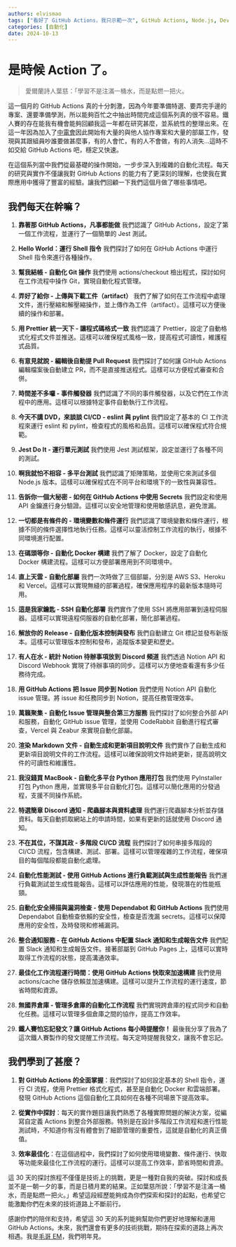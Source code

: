 ```yaml
---
authors: elvismao
tags: ["看好了 GitHub Actions，我只示範一次", GitHub Actions, Node.js, DevOps]
categories: [自動化]
date: 2024-10-13
---
```


# 是時候 Action 了。

> 愛爾蘭詩人葉慈：「學習不是注滿一桶水，而是點燃一把火。

這一個月的 GitHub Actions 真的十分刺激，因為今年要準備特選、要弄完手邊的專案、還要準備學測，所以能夠百忙之中抽出時間完成這個系列真的很不容易。鐵人賽的存在能我有機會能夠回顧我這一年都在研究甚麼，並系統性的整理出來。在這一年因為加入了[中電會](https://scaict.org/)因此開始有大量的與他人協作專案和大量的部屬工作，發現與其跟組員吵誰要做甚麼事，有的人會忙，有的人不會做，有的人消失...這時不如交給 GitHub Actions 吧，穩定又快速。

在這個系列當中我們從最基礎的操作開始，一步步深入到複雜的自動化流程。每天的研究與實作不僅讓我對 GitHub Actions 的能力有了更深刻的理解，也使我在實際應用中獲得了豐富的經驗。讓我們回顧一下我們這個月做了哪些事情吧。

## 我們每天在幹嘛？

1. **靠著那 GitHub Actions，凡事都能做** 我們認識了 GitHub Actions，設定了第一個工作流程，並運行了一個簡單的 Jest 測試。

2. **Hello World：運行 Shell 指令** 我們探討了如何在 GitHub Actions 中運行 Shell 指令來進行各種操作。

3. **幫我結帳 - 自動化 Git 操作** 我們使用 actions/checkout 檢出程式，探討如何在工作流程中操作 Git，實現自動化程式管理。

4. **弄好了給你 - 上傳與下載工件（artifact）** 我們了解了如何在工作流程中處理文件，進行壓縮和解壓縮操作，並上傳作為工件（artifact）。這樣可以方便後續的操作和部署。

5. **用 Prettier 統一天下 - 讓程式碼格式一致** 我們認識了 Prettier，設定了自動格式化程式文件並推送。這樣可以確保程式風格一致，提高程式可讀性，維護程式品質。

6. **有意見就說 - 編輯後自動提 Pull Request** 我們探討了如何讓 GitHub Actions 編輯檔案後自動建立 PR，而不是直接推送程式。這樣可以方便程式審查和合併。

7. **時間差不多囉 - 事件觸發器** 我們認識了不同的事件觸發器，以及它們在工作流程中的應用。這樣可以根據特定事件自動執行工作流程。

8. **今天不講 DVD，來談談 CI/CD - eslint 與 pylint** 我們設定了基本的 CI 工作流程來運行 eslint 和 pylint，檢查程式的風格和品質。這樣可以確保程式符合規範。

9. **Jest Do It - 運行單元測試** 我們使用 Jest 測試框架，設定並運行了各種不同的測試。

10. **啊我就怕不相容 - 多平台測試** 我們認識了矩陣策略，並使用它來測試多個 Node.js 版本。這樣可以確保程式在不同平台和環境下的一致性與兼容性。
11. **告訴你一個大秘密 - 如何在 GitHub Actions 中使用 Secrets** 我們設定和使用 API 金鑰進行身分驗證。這樣可以安全地管理和使用敏感訊息，避免泄漏。

12. **一切都是有條件的 - 環境變數和條件運行** 我們認識了環境變數和條件運行，根據不同的條件選擇性地執行任務。這樣可以靈活控制工作流程的執行，根據不同環境進行配置。

13. **在碼頭等你 - 自動化 Docker 構建** 我們了解了 Docker，設定了自動化 Docker 構建流程。這樣可以方便部署應用到不同環境中。

14. **直上天雲 - 自動化部屬** 我們一次時做了三個部屬，分別是 AWS S3、Heroku 和 Vercel。這樣可以實現無縫的部署過程，確保應用程序的最新版本隨時可用。

15. **這是我家鑰匙 - SSH 自動化部署** 我們實作了使用 SSH 將應用部署到遠程伺服器。這樣可以實現遠程伺服器的自動化部署，簡化部署過程。

16. **解放你的 Release - 自動化版本控制與發布** 我們自動建立 Git 標記並發布新版本。這樣可以管理版本控制和發布，追蹤版本變更和歷史。

17. **有人在水 - 統計 Notion 待辦事項放到 Discord 頻道** 我們透過 Notion API 和 Discord Webhook 實現了待辦事項的同步。這樣可以方便地查看還有多少任務待完成。

18. **用 GitHub Actions 把 Issue 同步到 Notion** 我們使用 Notion API 自動化 issue 管理。將 issue 和任務同步到 Notion，提高任務管理效率。

19. **萬籟聚集 - 自動化 Issue 管理與整合第三方服務** 我們探討了如何整合外部 API 和服務，自動化 GitHub issue 管理，並使用 CodeRabbit 自動進行程式審查，Vercel 與 Zeabur 來實現自動化部屬。

20. **渲染 Markdown 文件 - 自動生成和更新項目說明文件** 我們實作了自動生成和更新項目說明文件的工作流程。這樣可以確保說明文件始終更新，提高說明文件的可讀性和維護性。

21. **我沒錢買 MacBook - 自動化多平台 Python 應用打包** 我們使用 PyInstaller 打包 Python 應用，並實現多平台自動化打包。這樣可以簡化應用的分發過程，支援不同操作系統。

22. **特選簡章 Discord 通知 - 爬蟲腳本與資料處理** 我們運行爬蟲腳本分析並存儲資料。每天自動抓取網站上的申請時間，如果有更新的話就使用 Discord 通知。

23. **不在其位，不謀其政 - 多階段 CI/CD 流程** 我們探討了如何串接多階段的 CI/CD 流程，包含構建、測試、部署。這樣可以管理複雜的工作流程，確保項目的每個階段都能自動化處理。

24. **自動化性能測試 - 使用 GitHub Actions 進行負載測試與生成性能報告** 我們運行負載測試並生成性能報告。這樣可以評估應用的性能，發現潛在的性能瓶頸。

25. **自動化安全掃描與漏洞檢查 - 使用 Dependabot 和 GitHub Actions** 我們使用 Dependabot 自動檢查依賴的安全性，檢查是否洩漏 secrets。這樣可以保障應用的安全性，及時發現和修補漏洞。

26. **整合通知服務 - 在 GitHub Actions 中配置 Slack 通知和生成報告文件** 我們配置 Slack 通知和生成報告文件。接著部屬到 GitHub Pages 上，這樣可以實時取得工作流程的狀態，提高溝通效率。

27. **最佳化工作流程運行時間：使用 GitHub Actions 快取來加速構建** 我們使用 actions/cache 儲存依賴並加速構建。這樣可以提升工作流程的運行速度，節省時間和資源。

28. **無國界倉庫 - 管理多倉庫的自動化工作流程** 我們實現跨倉庫的程式同步和自動化任務。這樣可以管理多個倉庫之間的協作，提高工作效率。

29. **鐵人賽怕忘記發文？讓 GitHub Actions 每小時提醒你！** 最後我分享了我為了這次鐵人賽製作的發文提醒工作流程。每天定時提醒我發文，讓我不會忘記。

## 我們學到了甚麼？

1. **對 GitHub Actions 的全面掌握**：我們探討了如何設定基本的 Shell 指令，運行 CI 流程，使用 Prettier 格式化程式，甚至是自動化 Docker 和雲端部署。發現 GitHub Actions 這個自動化工具如何在各種不同場景下提高效率。

2. **從實作中探討**：每天的實作題目讓我們熟悉了各種實際問題的解決方案，從編寫自定義 Actions 到整合外部服務。特別是在設計多階段工作流程和進行性能測試時，不知道你有沒有體會到了細節管理的重要性，這就是自動化的真正價值。

3. **效率最佳化**：在這個過程中，我們探討了如何使用環境變數、條件運行、快取等功能來最佳化工作流程的運行。這樣可以提高工作效率，節省時間和資源。

這 30 天的探討旅程不僅僅是技術上的挑戰，更是一種對自我的突破。探討和成長並不是一朝一夕的事，而是日積月累的結果。正如葉慈所說：「學習不是注滿一桶水，而是點燃一把火。」希望這段經歷能夠成為你們探索和探討的起點，也希望它能激勵你們在未來的技術道路上不斷前行。

感謝你們的陪伴和支持，希望這 30 天的系列能夠幫助你們更好地理解和運用 GitHub Actions。未來，我們還會有更多的技術挑戰，期待在探索的道路上再次相遇。我是[毛哥 EM](https://elvismao.com/)，我們明年見。
